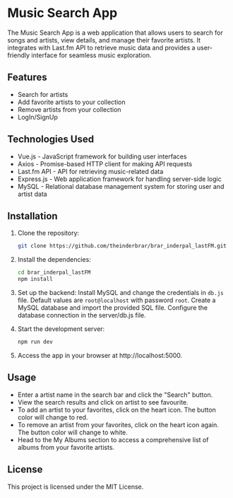 # Music Search App

The Music Search App is a web application that allows users to search for songs and artists, view details, and manage their favorite artists. It integrates with Last.fm API to retrieve music data and provides a user-friendly interface for seamless music exploration.


## Features

- Search for artists
- Add favorite artists to your collection
- Remove artists from your collection
- LogIn/SignUp

## Technologies Used

- Vue.js - JavaScript framework for building user interfaces
- Axios - Promise-based HTTP client for making API requests
- Last.fm API - API for retrieving music-related data
- Express.js - Web application framework for handling server-side logic
- MySQL - Relational database management system for storing user and artist data

## Installation

1. Clone the repository:

   ```bash
   git clone https://github.com/theinderbrar/brar_inderpal_lastFM.git
    ```
2. Install the dependencies:

    ```bash
    cd brar_inderpal_lastFM
    npm install
    ```

3. Set up the backend:
    Install MySQL and change the credentials in `db.js` file.
    Default values are `root@localhost` with password `root`. 
    Create a MySQL database and import the provided SQL file.
    Configure the database connection in the server/db.js file.

4. Start the development server:
    ```bash
    npm run dev
    ```
5. Access the app in your browser at http://localhost:5000.


## Usage

- Enter a artist name in the search bar and click the "Search" button.
- View the search results and click on artist to see favourite.
- To add an artist to your favorites, click on the heart icon. The button color will change to red.
- To remove an artist from your favorites, click on the heart icon again. The button color will change to white.
- Head to the My Albums section to access a comprehensive list of albums from your favorite artists.

## License

This project is licensed under the MIT License.

